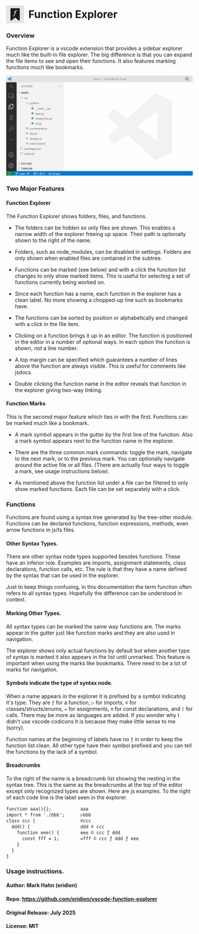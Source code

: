 <div style="display: flex; align-items: center;">
  <img src="images/icon-48x48.png" alt="Extension Icon" width="48"/>
  <span style="font-size:2em; margin-left: 12px;"><b>Function Explorer</b></span>
</div>

### Overview

Function Explorer is a vscode extension that provides a sidebar explorer much like the built-in file explorer. The big difference is that you can expand the file items to see and open their functions. It also features marking functions much like bookmarks.

![Intro Gif](images/intro.gif)

### Two Major Features

#### Function Explorer

The Function Explorer shows folders, files, and functions. 

- The folders can be hidden so only files are shown. This enables a narrow width of the explorer freeing up space. Their path is optionally shown to the right of the name.

- Folders, such as node_modules, can be disabled in settings. Folders are only shown when enabled files are contained in the subtree.

- Functions can be marked (see below) and with a click the function list changes to only show marked items. This is useful for selecting a set of functions currently being worked on.

- Since each function has a name, each function in the explorer has a clean label.  No more showing a chopped-up line such as bookmarks have.

- The functions can be sorted by position or alphabetically and changed with a click in the file item.

- Clicking on a function brings it up in an  editor. The function is positioned in the editor in a number of optional ways. In each option the function is shown, not a line number.

- A top margin can be specified which guarantees a number of lines above the function are always visible. This is useful for comments like jsdocs.

- Double clicking the function name in the editor reveals that function in the explorer giving two-way linking.

#### Function Marks

This is the secomd major feature which ties in with the first.  Functions can be marked much like a bookmark. 



- A mark symbol appears in the gutter by the first line of the function. Also a mark symbol appears next to the function name in the explorer. 

- There are the three common mark commands: toggle the mark, navigate to the next mark, or to the previous mark. You can optionally navigate around the active file or all files. (There are actually four ways to toggle a mark, see usage instructions below).

- As mentioned above the function list under a file can be filtered to only show marked functions. Each file can be set separately with a click.

### Functions

Functions are found using a syntax tree generated by the tree-sitter module. Functions can be declared functions, function expressions, methods, even arrow functions in js/ts files.

#### Other Syntax Types.

There are other syntax node types supported besides functions. These have an inferior role. Examples are imports, assignment statements, class declarations, function calls, etc.  The rule is that they have a name defined by the syntax that can be used in the explorer.

Just to keep things confusing, in this documentation the term function often refers to all syntax types. Hopefully the difference can be understood in context.

#### Marking Other Types.

 All syntax types can be marked the same way functions are. The marks appear in the gutter just like function marks and they are also used in navigation. 
 
 The explorer shows only actual functions by default but when another type of syntax is marked it also appears in the list until unmarked. This feature is important when using the marks like bookmarks. There need to be a lot of marks for navigation.

 #### Symbols indicate the type of syntax node.

 When a name appears in the explorer it is prefixed by a symbol indicating it's type. They are `ƒ` for a function, `▷` for imports, `©` for classes/structs/enums, `=` for assignments, `π` for const declarations, and `(` for calls. There may be more as languages are added.  If you wonder why I didn't use vscode codicons it is because they make little sense to me (sorry).

 Function names at the beginning of labels have no `ƒ` in order to keep the function list clean.  All other type have their symbol prefixed and you can tell the functions by the lack of a symbol.

 #### Breadcrumbs

 To the right of the name is a breadcrumb list showing the nesting in the syntax tree. This is the same as the breadcrumbs at the top of the editor except only recognized types are shown.  Here are js examples. To the right of each code line is the label seen in the explorer. 

```
function aaa(){};           aaa
import * from './bbb';      ▷bbb
class ccc {                 ©ccc
  ddd() {                   ddd © ccc
    function eee() {        eee © ccc ƒ ddd  
      const fff = 1;        =fff © ccc ƒ ddd ƒ eee
    }
  }
}
```


### Usage instructions.


#### Author: Mark Hahn (eridien)

#### Repo: https://github.com/eridien/vscode-function-explorer

#### Original Release: July 2025

#### License: MIT
